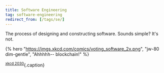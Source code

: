 ```yaml
---
title: Software Engineering
tag: software-engineering
redirect_from: [/tags/se/]
---
```


The process of designing and constructing software. Sounds simple? It's not.

{% hero "https://imgs.xkcd.com/comics/voting_software_2x.png", "jw-80 dim-gentle", "Ahhhhh-- blockchain!" %}

<sup>[xkcd 2030](https://xkcd.com/2030/)</sup>{.caption}
